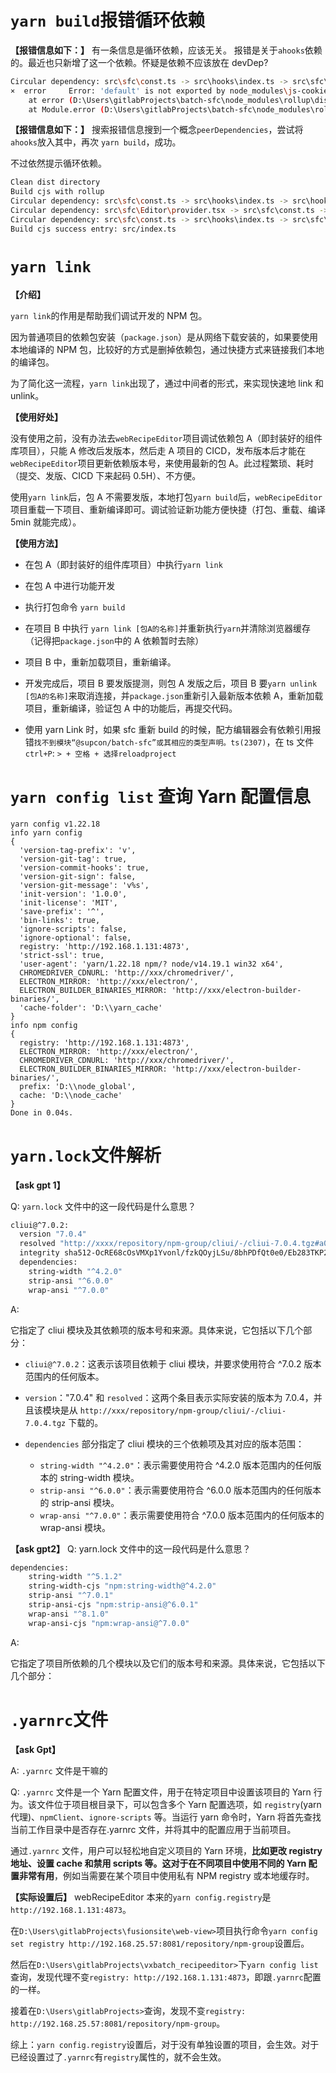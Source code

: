 # `yarn build`报错循环依赖

**【报错信息如下：】**
有一条信息是循环依赖，应该无关。
报错是关于`ahooks`依赖的。最近也只新增了这一个依赖。怀疑是依赖不应该放在 devDep?

```bash
Circular dependency: src\sfc\const.ts -> src\hooks\index.ts -> src\sfc\const.ts
×  error     Error: 'default' is not exported by node_modules\js-cookie\src\js.cookie.js, imported by node_modules\ahooks\es\useCookieState\index.js
    at error (D:\Users\gitlabProjects\batch-sfc\node_modules\rollup\dist\shared\rollup.js:5253:30)
    at Module.error (D:\Users\gitlabProjects\batch-sfc\node_modules\rollup\dist\shared\rollup.js:9821:16)
```

**【报错信息如下：】**
搜索报错信息搜到一个概念`peerDependencies`，尝试将`ahooks`放入其中，再次 `yarn build`，成功。

不过依然提示循环依赖。

```bash
Clean dist directory
Build cjs with rollup
Circular dependency: src\sfc\const.ts -> src\hooks\index.ts -> src\hooks\useData.tsx -> src\sfc\const.ts
Circular dependency: src\sfc\Editor\provider.tsx -> src\sfc\const.ts -> src\hooks\index.ts -> src\hooks\useData.tsx -> src\sfc\Editor\provider.tsx
Circular dependency: src\sfc\const.ts -> src\hooks\index.ts -> src\sfc\const.ts
Build cjs success entry: src/index.ts
```

# `yarn link`

**【介绍】**

`yarn link`的作用是帮助我们调试开发的 NPM 包。

因为普通项目的依赖包安装（`package.json`）是从网络下载安装的，如果要使用本地编译的 NPM 包，比较好的方式是删掉依赖包，通过快捷方式来链接我们本地的编译包。

为了简化这一流程，`yarn link`出现了，通过中间者的形式，来实现快速地 link 和 unlink。

**【使用好处】**

没有使用之前，没有办法去`webRecipeEditor`项目调试依赖包 A（即封装好的组件库项目），只能 A 修改后发版本，然后走 A 项目的 CICD，发布版本后才能在`webRecipeEditor`项目更新依赖版本号，来使用最新的包 A。此过程繁琐、耗时（提交、发版、CICD 下来起码 0.5H）、不方便。

使用`yarn link`后，包 A 不需要发版，本地打包`yarn build`后，`webRecipeEditor`项目重载一下项目、重新编译即可。调试验证新功能方便快捷（打包、重载、编译 5min 就能完成）。

**【使用方法】**

- 在包 A（即封装好的组件库项目）中执行`yarn link`
- 在包 A 中进行功能开发
- 执行打包命令 `yarn build`
- 在项目 B 中执行 `yarn link [包A的名称]`并重新执行`yarn`并清除浏览器缓存（记得把`package.json`中的 A 依赖暂时去除）
- 项目 B 中，重新加载项目，重新编译。
- 开发完成后，项目 B 要发版提测，则包 A 发版之后，项目 B 要`yarn unlink [包A的名称]`来取消连接，并`package.json`重新引入最新版本依赖 A，重新加载项目，重新编译，验证包 A 中的功能后，再提交代码。

- 使用 yarn Link 时，如果 sfc 重新 build 的时候，配方编辑器会有依赖引用报错`找不到模块“@supcon/batch-sfc”或其相应的类型声明。ts(2307)`，在 ts 文件`ctrl+P`: `> + 空格 + 选择reloadproject`

# `yarn config list` 查询 Yarn 配置信息

```tsx
yarn config v1.22.18
info yarn config
{
  'version-tag-prefix': 'v',
  'version-git-tag': true,
  'version-commit-hooks': true,
  'version-git-sign': false,
  'version-git-message': 'v%s',
  'init-version': '1.0.0',
  'init-license': 'MIT',
  'save-prefix': '^',
  'bin-links': true,
  'ignore-scripts': false,
  'ignore-optional': false,
  registry: 'http://192.168.1.131:4873',
  'strict-ssl': true,
  'user-agent': 'yarn/1.22.18 npm/? node/v14.19.1 win32 x64',
  CHROMEDRIVER_CDNURL: 'http://xxx/chromedriver/',
  ELECTRON_MIRROR: 'http://xxx/electron/',
  ELECTRON_BUILDER_BINARIES_MIRROR: 'http://xxx/electron-builder-binaries/',
  'cache-folder': 'D:\\yarn_cache'
}
info npm config
{
  registry: 'http://192.168.1.131:4873',
  ELECTRON_MIRROR: 'http://xxx/electron/',
  CHROMEDRIVER_CDNURL: 'http://xxx/chromedriver/',
  ELECTRON_BUILDER_BINARIES_MIRROR: 'http://xxx/electron-builder-binaries/',
  prefix: 'D:\\node_global',
  cache: 'D:\\node_cache'
}
Done in 0.04s.
```

# `yarn.lock`文件解析

**【ask gpt 1】**

Q: `yarn.lock` 文件中的这一段代码是什么意思？

```bash
cliui@^7.0.2:
  version "7.0.4"
  resolved "http://xxxx/repository/npm-group/cliui/-/cliui-7.0.4.tgz#a0265ee655476fc807aea9df3df8df7783808b4f"
  integrity sha512-OcRE68cOsVMXp1Yvonl/fzkQOyjLSu/8bhPDfQt0e0/Eb283TKP20Fs2MqoPsr9SwA595rRCA+QMzYc9nBP+JQ==
  dependencies:
    string-width "^4.2.0"
    strip-ansi "^6.0.0"
    wrap-ansi "^7.0.0"
```

A:

它指定了 cliui 模块及其依赖项的版本号和来源。具体来说，它包括以下几个部分：

- `cliui@^7.0.2`：这表示该项目依赖于 cliui 模块，并要求使用符合 ^7.0.2 版本范围内的任何版本。

- `version`："7.0.4" 和 `resolved`：这两个条目表示实际安装的版本为 7.0.4，并且该模块是从 `http://xxx/repository/npm-group/cliui/-/cliui-7.0.4.tgz` 下载的。

- `dependencies` 部分指定了 cliui 模块的三个依赖项及其对应的版本范围：
  - `string-width "^4.2.0"`：表示需要使用符合 ^4.2.0 版本范围内的任何版本的 string-width 模块。
  - `strip-ansi "^6.0.0"`：表示需要使用符合 ^6.0.0 版本范围内的任何版本的 strip-ansi 模块。
  - `wrap-ansi "^7.0.0"`：表示需要使用符合 ^7.0.0 版本范围内的任何版本的 wrap-ansi 模块。

**【ask gpt2】**
Q: yarn.lock 文件中的这一段代码是什么意思？

```bash
dependencies:
    string-width "^5.1.2"
    string-width-cjs "npm:string-width@^4.2.0"
    strip-ansi "^7.0.1"
    strip-ansi-cjs "npm:strip-ansi@^6.0.1"
    wrap-ansi "^8.1.0"
    wrap-ansi-cjs "npm:wrap-ansi@^7.0.0"
```

A:

它指定了项目所依赖的几个模块以及它们的版本号和来源。具体来说，它包括以下几个部分：

# `.yarnrc`文件

**【ask Gpt】**

A: `.yarnrc` 文件是干嘛的

Q:
`.yarnrc` 文件是一个 Yarn 配置文件，用于在特定项目中设置该项目的 Yarn 行为。该文件位于项目根目录下，可以包含多个 Yarn 配置选项，如 `registry`(yarn 代理)、`npmClient`、`ignore-scripts` 等。当运行 yarn 命令时，Yarn 将首先查找当前工作目录中是否存在.yarnrc 文件，并将其中的配置应用于当前项目。

通过`.yarnrc` 文件，用户可以轻松地自定义项目的 Yarn 环境，**比如更改 registry 地址、设置 cache 和禁用 scripts 等。这对于在不同项目中使用不同的 Yarn 配置非常有用**，例如当需要在某个项目中使用私有 NPM registry 或本地缓存时。

**【实际设置后】**
webRecipeEditor 本来的`yarn config.registry`是 `http://192.168.1.131:4873`。

在`D:\Users\gitlabProjects\fusionsite\web-view>`项目执行命令`yarn config set registry http://192.168.25.57:8081/repository/npm-group`设置后。

然后在`D:\Users\gitlabProjects\vxbatch_recipeeditor>`下`yarn config list`查询，发现代理不变`registry: http://192.168.1.131:4873`，即跟`.yarnrc`配置的一样。

接着在`D:\Users\gitlabProjects>`查询，发现不变`registry: http://192.168.25.57:8081/repository/npm-group`。

综上：`yarn config.registry`设置后，对于没有单独设置的项目，会生效。对于已经设置过了`.yarnrc`有`registry`属性的，就不会生效。
